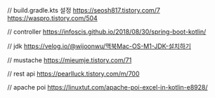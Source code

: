 // build.gradle.kts 설정
https://seosh817.tistory.com/7
https://waspro.tistory.com/504

// controller
https://infoscis.github.io/2018/08/30/spring-boot-kotlin/

// jdk
https://velog.io/@wijoonwu/맥북Mac-OS-M1-JDK-설치하기

// mustache
https://mieumje.tistory.com/71

// rest api
https://pearlluck.tistory.com/m/700

// apache poi
https://linuxtut.com/apache-poi-excel-in-kotlin-e8928/